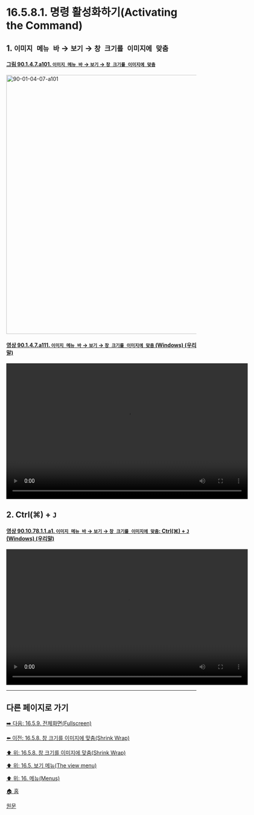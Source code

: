 # 16.5.8.1. 명령 활성화하기(Activating the Command)

<a id="16-05-08-01-s1"></a>

## 1. `이미지 메뉴 바` → `보기` → `창 크기를 이미지에 맞춤`

<a id="90-01-04-07-a101"></a>

#### [그림 90.1.4.7.a101. `이미지 메뉴 바` → `보기` → `창 크기를 이미지에 맞춤`](./90-01-04-07-shrink_wrap.md#90-01-04-07-a101)
<img width="940" height="687" alt="90-01-04-07-a101" src="https://github.com/user-attachments/assets/5af21804-3916-44af-a306-c76f8d526a7a" />

<a id="90-01-04-07-a111"></a>

#### [영상 90.1.4.7.a111. `이미지 메뉴 바` → `보기` → `창 크기를 이미지에 맞춤` (Windows) (우리말)](./90-01-04-07-shrink_wrap.md#90-01-04-07-a111)
<video controls="controls" width="640" height="360" src="https://github.com/user-attachments/assets/b7c58608-c27a-4aa4-820c-dda9598ef835"></video>

<a id="16-05-08-01-s2"></a>

## 2. Ctrl(⌘) + `J`

<a id="90-10-78-01-01-a1"></a>

#### [영상 90.10.78.1.1.a1. `이미지 메뉴 바` → `보기` → `창 크기를 이미지에 맞춤`: Ctrl(⌘) + `J` (Windows) (우리말)](./90-10-78-01-01-ctrl_j.md#90-10-78-01-01-a1)
<video controls="controls" width="640" height="360" src="https://github.com/user-attachments/assets/49764647-7d48-4661-b8e4-2a3c67be650a"></video>

***

## 다른 페이지로 가기

[➡️ 다음: 16.5.9. 전체화면(Fullscreen)](./16-05-09-00-full-screen.md)

[⬅️ 이전: 16.5.8. 창 크기를 이미지에 맞춤(Shrink Wrap)](./16-05-08-00-shrink-wrap.md)

[⬆️ 위: 16.5.8. 창 크기를 이미지에 맞춤(Shrink Wrap)](./16-05-08-00-shrink-wrap.md)

[⬆️ 위: 16.5. 보기 메뉴(The view menu)](./16-05-00-the-view-menu.md)

[⬆️ 위: 16. 메뉴(Menus)](./16-00-menus.md)

[🏠 홈](./00-home.md)

[원문](https://docs.gimp.org/2.10/ko/gimp-view-shrink-wrap.html#idm25690)